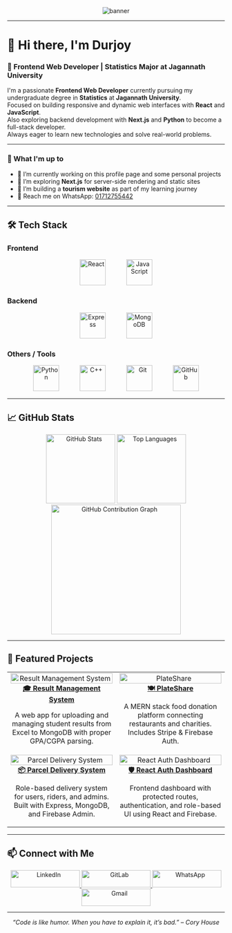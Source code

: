 <!-- Banner Image -->
<div align="center">
  <img src="https://arturssmirnovs.github.io/github-profile-readme-generator/images/banner.png" alt="banner" />
</div>

---

<!-- Name & Designation -->
# 👋 Hi there, I'm Durjoy  
### 🎯 Frontend Web Developer | Statistics Major at Jagannath University

<!-- About Me Section -->
I'm a passionate **Frontend Web Developer** currently pursuing my undergraduate degree in **Statistics** at **Jagannath University**.  
Focused on building responsive and dynamic web interfaces with **React** and **JavaScript**.  
Also exploring backend development with **Next.js** and **Python** to become a full-stack developer.  
Always eager to learn new technologies and solve real-world problems.

---

<!-- Current Activities -->
### 🚀 What I'm up to

- 🔭 I’m currently working on this profile page and some personal projects  
- 🌱 I’m exploring **Next.js** for server-side rendering and static sites  
- 💬 I’m building a **tourism website** as part of my learning journey  
- 📱 Reach me on WhatsApp: [01712755442](https://wa.me/8801712755442)  

---

<!-- Skills Section -->
## 🛠️ Tech Stack

### Frontend  
<div align="center">
  <img src="https://cdn.jsdelivr.net/gh/devicons/devicon/icons/react/react-original.svg" height="60" alt="React" />
  <img width="40" />
  <img src="https://cdn.jsdelivr.net/gh/devicons/devicon/icons/javascript/javascript-original.svg" height="60" alt="JavaScript" />
</div>

### Backend  
<div align="center" style="margin-top: 10px;">
  <img src="https://cdn.jsdelivr.net/gh/devicons/devicon/icons/express/express-original.svg" height="60" alt="Express" />
  <img width="40" />
  <img src="https://cdn.jsdelivr.net/gh/devicons/devicon/icons/mongodb/mongodb-original.svg" height="60" alt="MongoDB" />
</div>

### Others / Tools  
<div align="center" style="margin-top: 10px;">
  <img src="https://cdn.jsdelivr.net/gh/devicons/devicon/icons/python/python-original.svg" height="60" alt="Python" />
  <img width="40" />
  <img src="https://cdn.jsdelivr.net/gh/devicons/devicon/icons/cplusplus/cplusplus-original.svg" height="60" alt="C++" />
  <img width="40" />
  <img src="https://cdn.jsdelivr.net/gh/devicons/devicon/icons/git/git-original.svg" height="60" alt="Git" />
  <img width="40" />
  <!-- Use white GitHub logo for dark bg -->
  <img src="https://cdn.jsdelivr.net/gh/devicons/devicon/icons/github/github-original-white.svg" height="60" alt="GitHub" />
</div>


---

<!-- Relevant GitHub Stats -->
## 📈 GitHub Stats

<div align="center">
  <!-- Number of contributions, commits, stars, etc -->
  <img src="https://github-readme-stats.vercel.app/api?username=rahmandurjoy04&show_icons=true&theme=tokyonight&include_all_commits=true&count_private=true&hide_border=false" height="160" alt="GitHub Stats" />
  
  <!-- Languages used -->
  <img src="https://github-readme-stats.vercel.app/api/top-langs?username=rahmandurjoy04&layout=compact&langs_count=6&theme=radical&hide_border=false" height="160" alt="Top Languages" />
</div>

<div align="center">
  <!-- Contribution Graph -->
  <img src="https://github-readme-activity-graph.vercel.app/graph?username=rahmandurjoy04&radius=16&theme=react&area=true" height="300" alt="GitHub Contribution Graph" />
</div>

---

<!-- Featured Projects -->
## 📌 Featured Projects

<table align="center">
  <tr>
    <td align="center" width="50%">
      <a href="https://github.com/rahmandurjoy04/result-management-system" target="_blank">
        <img src="https://i.ibb.co/T2cpBd5/888.jpg" width="100%" alt="Result Management System" />
        <br />
        <strong>🎓 Result Management System</strong>
      </a>
      <p>A web app for uploading and managing student results from Excel to MongoDB with proper GPA/CGPA parsing.</p>
    </td>
    <td align="center" width="50%">
      <a href="https://github.com/rahmandurjoy04/plateshare" target="_blank">
        <img src="https://i.ibb.co/vV8y9SY/food-donation.jpg" width="100%" alt="PlateShare" />
        <br />
        <strong>🍽️ PlateShare</strong>
      </a>
      <p>A MERN stack food donation platform connecting restaurants and charities. Includes Stripe & Firebase Auth.</p>
    </td>
  </tr>
  <tr>
    <td align="center" width="50%">
      <a href="https://github.com/rahmandurjoy04/parcel-delivery-system" target="_blank">
        <img src="https://i.ibb.co/ZVW0cBr/parcel.jpg" width="100%" alt="Parcel Delivery System" />
        <br />
        <strong>📦 Parcel Delivery System</strong>
      </a>
      <p>Role-based delivery system for users, riders, and admins. Built with Express, MongoDB, and Firebase Admin.</p>
    </td>
    <td align="center" width="50%">
      <a href="https://github.com/rahmandurjoy04/react-auth-dashboard" target="_blank">
        <img src="https://i.ibb.co/SvKQdxF/dashboard.jpg" width="100%" alt="React Auth Dashboard" />
        <br />
        <strong>🛡️ React Auth Dashboard</strong>
      </a>
      <p>Frontend dashboard with protected routes, authentication, and role-based UI using React and Firebase.</p>
    </td>
  </tr>
</table>

---

<!-- Social Links -->
## 📫 Connect with Me

<div align="center">
  <a href="https://www.linkedin.com/in/durjoy4004/" target="_blank">
    <img src="https://raw.githubusercontent.com/maurodesouza/profile-readme-generator/master/src/assets/icons/social/linkedin/default.svg" width="160" height="40" alt="LinkedIn" />
  </a>
  <a href="https://gitlab.com/rahmandurjoy04" target="_blank">
    <img src="https://raw.githubusercontent.com/maurodesouza/profile-readme-generator/master/src/assets/icons/social/gitlab/default.svg" width="160" height="40" alt="GitLab" />
  </a>
  <a href="https://wa.me/8801712755442" target="_blank">
    <img src="https://raw.githubusercontent.com/maurodesouza/profile-readme-generator/master/src/assets/icons/social/whatsapp/default.svg" width="160" height="40" alt="WhatsApp" />
  </a>
  <a href="mailto:naimur.durjoy.dev@gmail.com" target="_blank">
    <img src="https://raw.githubusercontent.com/maurodesouza/profile-readme-generator/master/src/assets/icons/social/gmail/default.svg" width="160" height="40" alt="Gmail" />
  </a>
</div>

---

<!-- Footer Quote -->
<p align="center"><i>“Code is like humor. When you have to explain it, it’s bad.” – Cory House</i></p>

